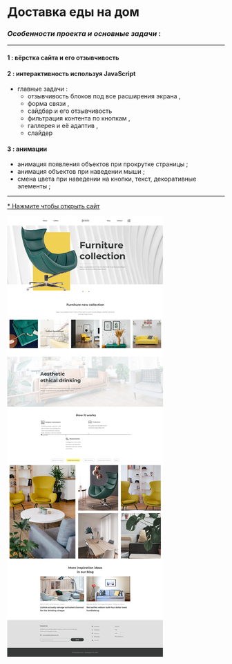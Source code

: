 # Доставка еды на дом

### _Особенности проекта и основные задачи_ : 
***

#### 1 : вёрстка сайта и его отзывчивость
#### 2 : интерактивность используя JavaScript
* главные задачи :
  * отзывчивость блоков под все расширения экрана ,
  * форма связи ,
  * сайдбар и его отзывчивость
  * фильтрация контента по кнопкам ,
  * галлерея и её адаптив ,
  * слайдер
#### 3 : анимации
* анимация появления объектов при прокрутке страницы ;
* анимация объектов при наведении мыши ;
* смена цвета при наведении на кнопки, текст, декоративные элементы ;


***

[* Нажмите чтобы открыть сайт](https://arinawebsite.github.io/webasto/)

![Изображение](/img/drsire.webp)